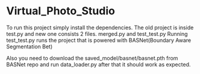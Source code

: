 # Virtual_Photo_Studio
To run this project simply install the dependencies. The old project is inside test.py and new one consists 2 files. merged.py and test_test.py
Running test_test.py runs the project that is powered with BASNet(Boundary Aware Segmentation Bet)

Also you need to download the saved_model/basnet/basnet.pth from BASNet repo and run data_loader.py after that it should work as expected.
